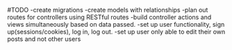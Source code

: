 #TODO
-create migrations
-create models with relationships
-plan out routes for controllers using RESTful routes
-build controller actions and views simultaneously based on data passed.
-set up user functionality, sign up(sessions/cookies), log in, log out.
-set up user only able to edit their own posts and not other users